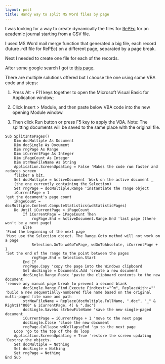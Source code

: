 ```yaml
---
layout: post
title: Handy way to split MS Word files by page
---
```


I was looking for a way to create dynamically the files for [RePEc](https://ideas.repec.org/t/booktemplate.html)  for an academic journal starting from a CSV file.

I used MS Word mail merge function that generated a big file, each record (future .rdf file for RePEc) on a different page, separated by a page break. 

Next I needed to create one file for each of the records. 

After some google search I got to [this page](https://www.extendoffice.com/documents/word/966-word-split-documents-into-multiple-documents.html).

There are multiple solutions offered but I choose the one using some VBA code and steps:

1. Press Alt + F11 keys together to open the Microsoft Visual Basic for Application window;

2. Click Insert > Module, and then paste below VBA code into the new opening Module window.

3. Then click Run button or press F5 key to apply the VBA. Note: The splitting documents will be saved to the same place with the original file.

```vba
Sub SplitIntoPages()
	Dim docMultiple As Document
	Dim docSingle As Document
	Dim rngPage As Range
	Dim iCurrentPage As Integer
	Dim iPageCount As Integer
	Dim strNewFileName As String
	Application.ScreenUpdating = False 'Makes the code run faster and reduces screen _
	flicker a bit.
	Set docMultiple = ActiveDocument 'Work on the active document _
	(the one currently containing the Selection)
	Set rngPage = docMultiple.Range 'instantiate the range object
	iCurrentPage = 1
'get the document's page count
	iPageCount = docMultiple.Content.ComputeStatistics(wdStatisticPages)
	Do Until iCurrentPage > iPageCount
		If iCurrentPage = iPageCount Then
			rngPage.End = ActiveDocument.Range.End 'last page (there won't be a next page)
		Else
'Find the beginning of the next page
'Must use the Selection object. The Range.Goto method will not work on a page
			Selection.GoTo wdGoToPage, wdGoToAbsolute, iCurrentPage + 1
'Set the end of the range to the point between the pages
			rngPage.End = Selection.Start
		End If
		rngPage.Copy 'copy the page into the Windows clipboard
		Set docSingle = Documents.Add 'create a new document
		docSingle.Range.Paste 'paste the clipboard contents to the new document
'remove any manual page break to prevent a second blank
		docSingle.Range.Find.Execute Findtext:="^m", ReplaceWith:=""
'build a new sequentially-numbered file name based on the original multi-paged file name and path
		strNewFileName = Replace(docMultiple.FullName, ".doc", "_" & Right$("000" & iCurrentPage, 4) & ".doc")
		docSingle.SaveAs strNewFileName 'save the new single-paged document
		iCurrentPage = iCurrentPage + 1 'move to the next page
		docSingle.Close 'close the new document
		rngPage.Collapse wdCollapseEnd 'go to the next page
	Loop 'go to the top of the do loop
	Application.ScreenUpdating = True 'restore the screen updating
'Destroy the objects.
	Set docMultiple = Nothing
	Set docSingle = Nothing
	Set rngPage = Nothing
End Sub
```